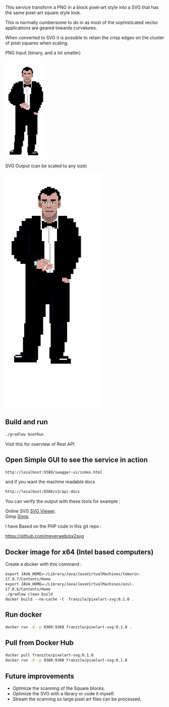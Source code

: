 This service transform a PNG in a block pixel-art style into a SVG 
that has the same pixel-art square style look.

This is normally cumbersome to do in as most of the sophisticated vector applications 
are geared towards curvatures.

When converted to SVG it is possible to retain the crisp edges on the cluster 
of pixel squares when scaling.

PNG Input (binary, and a lot smaller)

![secretagent.png](documentation/images/secretagent.png)

SVG Output (can be scaled to any size)

![secretagent.svg](documentation/images/secretagent.svg)

## Build and run

```sh
./gradlew bootRun
```

Visit this for overview of Rest API

## Open Simple GUI to see the service in action

```sh
http://localhost:9380/swagger-ui/index.html
```

and if you want the machine readable docs

```sh
http://localhost:9380/v3/api-docs
```

You can verify the output with these tools for example :

Online SVG [SVG Viewer](https://www.svgviewer.dev).   
Gimp [Gimp](https://www.gimp.org/).

I have Based on the PHP code in this git repo :

https://github.com/meyerweb/px2svg

## Docker image for x64 (Intel based computers)

Create a docker with this command :

```
export JAVA_HOME=~/Library/Java/JavaVirtualMachines/temurin-17.0.7/Contents/Home 
export JAVA_HOME=~/Library/Java/JavaVirtualMachines/azul-17.0.6/Contents/Home 
./gradlew clean build
docker build --no-cache -t  franzzle/pixelart-svg:0.1.0 .
```

## Run docker

```sh
docker run -d -p 9380:9380 franzzle/pixelart-svg:0.1.0 .
```

## Pull from Docker Hub
```sh
docker pull franzzle/pixelart-svg:0.1.0
docker run -d -p 9380:9380 franzzle/pixelart-svg:0.1.0
```

## Future improvements 
* Optimize the scanning of the Square blocks.
* Optimize the SVG with a library or code it myself.
* Stream the scanning so large pixel art files can be processed.